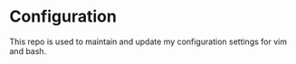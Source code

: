 # Configuration

This repo is used to maintain and update my configuration settings for vim and bash.
